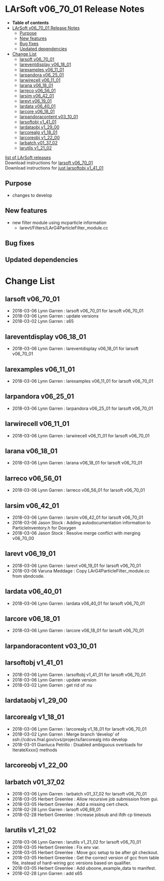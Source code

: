 LArSoft v06\_70\_01 Release Notes
======================================================================

-   **Table of contents**
-   [LArSoft v06\_70\_01 Release Notes](#LArSoft-v06_70_01-Release-Notes)
    -   [Purpose](#Purpose)
    -   [New features](#New-features)
    -   [Bug fixes](#Bug-fixes)
    -   [Updated dependencies](#Updated-dependencies)
-   [Change List](#Change-List)
    -   [larsoft v06\_70\_01](#larsoft-v06_70_01)
    -   [lareventdisplay v06\_18\_01](#lareventdisplay-v06_18_01)
    -   [larexamples v06\_11\_01](#larexamples-v06_11_01)
    -   [larpandora v06\_25\_01](#larpandora-v06_25_01)
    -   [larwirecell v06\_11\_01](#larwirecell-v06_11_01)
    -   [larana v06\_18\_01](#larana-v06_18_01)
    -   [larreco v06\_56\_01](#larreco-v06_56_01)
    -   [larsim v06\_42\_01](#larsim-v06_42_01)
    -   [larevt v06\_19\_01](#larevt-v06_19_01)
    -   [lardata v06\_40\_01](#lardata-v06_40_01)
    -   [larcore v06\_18\_01](#larcore-v06_18_01)
    -   [larpandoracontent v03\_10\_01](#larpandoracontent-v03_10_01)
    -   [larsoftobj v1\_41\_01](#larsoftobj-v1_41_01)
    -   [lardataobj v1\_29\_00](#lardataobj-v1_29_00)
    -   [larcorealg v1\_18\_01](#larcorealg-v1_18_01)
    -   [larcoreobj v1\_22\_00](#larcoreobj-v1_22_00)
    -   [larbatch v01\_37\_02](#larbatch-v01_37_02)
    -   [larutils v1\_21\_02](#larutils-v1_21_02)

[list of LArSoft releases](LArSoft_release_list)\
Download instructions for [larsoft v06\_70\_01](http://scisoft.fnal.gov/scisoft/bundles/larsoft/v06_70_01/larsoft-v06_70_01.html)\
Download instructions for [just larsoftobj v1\_41\_01](http://scisoft.fnal.gov/scisoft/bundles/larsoftobj/v1_41_01/larsoftobj-v1_41_01.html)

Purpose
--------------------

-   changes to develop

New features
------------------------------

-   new filter module using mcparticle information
    -   larevt/Filters/LArG4ParticleFilter\_module.cc

Bug fixes
------------------------

Updated dependencies
----------------------------------------------

Change List
============================

larsoft v06\_70\_01
------------------------------------------

-   2018-03-06 Lynn Garren : larsoft v06\_70\_01 for larsoft v06\_70\_01
-   2018-03-06 Lynn Garren : update versions
-   2018-03-02 Lynn Garren : s65

lareventdisplay v06\_18\_01
----------------------------------------------------------

-   2018-03-06 Lynn Garren : lareventdisplay v06\_18\_01 for larsoft v06\_70\_01

larexamples v06\_11\_01
--------------------------------------------------

-   2018-03-06 Lynn Garren : larexamples v06\_11\_01 for larsoft v06\_70\_01

larpandora v06\_25\_01
------------------------------------------------

-   2018-03-06 Lynn Garren : larpandora v06\_25\_01 for larsoft v06\_70\_01

larwirecell v06\_11\_01
--------------------------------------------------

-   2018-03-06 Lynn Garren : larwirecell v06\_11\_01 for larsoft v06\_70\_01

larana v06\_18\_01
----------------------------------------

-   2018-03-06 Lynn Garren : larana v06\_18\_01 for larsoft v06\_70\_01

larreco v06\_56\_01
------------------------------------------

-   2018-03-06 Lynn Garren : larreco v06\_56\_01 for larsoft v06\_70\_01

larsim v06\_42\_01
----------------------------------------

-   2018-03-06 Lynn Garren : larsim v06\_42\_01 for larsoft v06\_70\_01
-   2018-03-06 Jason Stock : Adding autodocumentation information to ParticleInventory.h for Doxygen
-   2018-03-06 Jason Stock : Resolve merge conflict with merging v06\_70\_00

larevt v06\_19\_01
----------------------------------------

-   2018-03-06 Lynn Garren : larevt v06\_19\_01 for larsoft v06\_70\_01
-   2018-03-06 Varuna Meddage : Copy LArG4ParticleFilter\_module.cc from sbndcode.

lardata v06\_40\_01
------------------------------------------

-   2018-03-06 Lynn Garren : lardata v06\_40\_01 for larsoft v06\_70\_01

larcore v06\_18\_01
------------------------------------------

-   2018-03-06 Lynn Garren : larcore v06\_18\_01 for larsoft v06\_70\_01

larpandoracontent v03\_10\_01
--------------------------------------------------------------

larsoftobj v1\_41\_01
----------------------------------------------

-   2018-03-06 Lynn Garren : larsoftobj v1\_41\_01 for larsoft v06\_70\_01
-   2018-03-06 Lynn Garren : update version
-   2018-03-02 Lynn Garren : get rid of :nu

lardataobj v1\_29\_00
----------------------------------------------

larcorealg v1\_18\_01
----------------------------------------------

-   2018-03-06 Lynn Garren : larcorealg v1\_18\_01 for larsoft v06\_70\_01
-   2018-03-02 Lynn Garren : Merge branch ‘develop’ of ssh://cdcvs.fnal.gov/cvs/projects/larcorealg into develop
-   2018-03-01 Gianluca Petrillo : Disabled ambiguous overloads for IterateXxxx() methods

larcoreobj v1\_22\_00
----------------------------------------------

larbatch v01\_37\_02
--------------------------------------------

-   2018-03-06 Lynn Garren : larbatch v01\_37\_02 for larsoft v06\_70\_01
-   2018-03-05 Herbert Greenlee : Allow recursive job submission from gui.
-   2018-03-05 Herbert Greenlee : Add a missing cert check.
-   2018-02-28 Lynn Garren : larsoft v06\_69\_01
-   2018-02-28 Herbert Greenlee : Increase jobsub and ifdh cp timeouts

larutils v1\_21\_02
------------------------------------------

-   2018-03-06 Lynn Garren : larutils v1\_21\_02 for larsoft v06\_70\_01
-   2018-03-05 Herbert Greenlee : Fix env var.
-   2018-03-05 Herbert Greenlee : Move gcc setup to be after git checkout.
-   2018-03-05 Herbert Greenlee : Get the correct version of gcc from table file, instead of hard-wiring gcc versions based on qualifier.
-   2018-03-05 Herbert Greenlee : Add uboone\_example\_data to manifest.
-   2018-02-28 Lynn Garren : add s65
